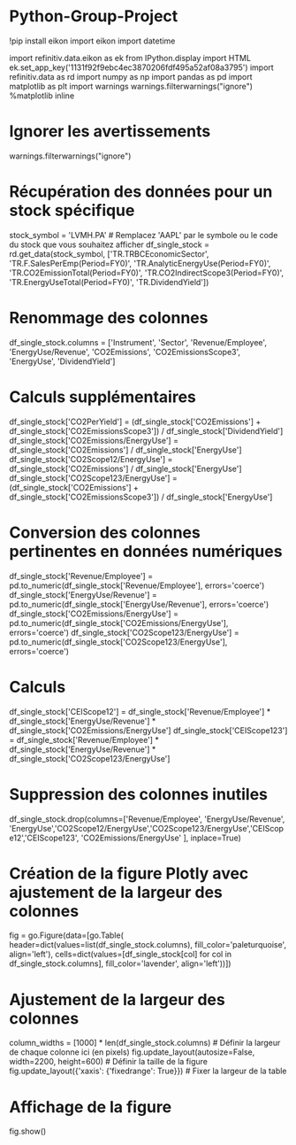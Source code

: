 # Python-Group-Project
!pip install eikon
import eikon
import datetime

import refinitiv.data.eikon as ek
from IPython.display import HTML
ek.set_app_key('1131f92f9ebc4ec3870206fdf495a52af08a3795')
import refinitiv.data as rd
import numpy as np
import pandas as pd
import matplotlib as plt
import warnings
warnings.filterwarnings("ignore")
%matplotlib inline

# Ignorer les avertissements
warnings.filterwarnings("ignore")

# Récupération des données pour un stock spécifique
stock_symbol = 'LVMH.PA'  # Remplacez 'AAPL' par le symbole ou le code du stock que vous souhaitez afficher
df_single_stock = rd.get_data(stock_symbol, ['TR.TRBCEconomicSector', 'TR.F.SalesPerEmp(Period=FY0)',
                              'TR.AnalyticEnergyUse(Period=FY0)', 'TR.CO2EmissionTotal(Period=FY0)',
                              'TR.CO2IndirectScope3(Period=FY0)', 'TR.EnergyUseTotal(Period=FY0)', 'TR.DividendYield'])

# Renommage des colonnes
df_single_stock.columns = ['Instrument', 'Sector', 'Revenue/Employee', 'EnergyUse/Revenue', 'CO2Emissions', 'CO2EmissionsScope3',
               'EnergyUse', 'DividendYield']

# Calculs supplémentaires
df_single_stock['CO2PerYield'] = (df_single_stock['CO2Emissions'] + df_single_stock['CO2EmissionsScope3'])  / df_single_stock['DividendYield']
df_single_stock['CO2Emissions/EnergyUse'] = df_single_stock['CO2Emissions'] / df_single_stock['EnergyUse']
df_single_stock['CO2Scope12/EnergyUse'] = df_single_stock['CO2Emissions'] / df_single_stock['EnergyUse']
df_single_stock['CO2Scope123/EnergyUse'] = (df_single_stock['CO2Emissions'] + df_single_stock['CO2EmissionsScope3']) / df_single_stock['EnergyUse']

# Conversion des colonnes pertinentes en données numériques
df_single_stock['Revenue/Employee'] = pd.to_numeric(df_single_stock['Revenue/Employee'], errors='coerce')
df_single_stock['EnergyUse/Revenue'] = pd.to_numeric(df_single_stock['EnergyUse/Revenue'], errors='coerce')
df_single_stock['CO2Emissions/EnergyUse'] = pd.to_numeric(df_single_stock['CO2Emissions/EnergyUse'], errors='coerce')
df_single_stock['CO2Scope123/EnergyUse'] = pd.to_numeric(df_single_stock['CO2Scope123/EnergyUse'], errors='coerce')

# Calculs
df_single_stock['CEIScope12'] = df_single_stock['Revenue/Employee'] * df_single_stock['EnergyUse/Revenue'] * df_single_stock['CO2Emissions/EnergyUse']
df_single_stock['CEIScope123'] = df_single_stock['Revenue/Employee'] * df_single_stock['EnergyUse/Revenue'] * df_single_stock['CO2Scope123/EnergyUse']

# Suppression des colonnes inutiles
df_single_stock.drop(columns=['Revenue/Employee', 'EnergyUse/Revenue', 'EnergyUse','CO2Scope12/EnergyUse','CO2Scope123/EnergyUse','CEIScope12','CEIScope123', 'CO2Emissions/EnergyUse' ], inplace=True)

# Création de la figure Plotly avec ajustement de la largeur des colonnes
fig = go.Figure(data=[go.Table(
    header=dict(values=list(df_single_stock.columns),
                fill_color='paleturquoise',
                align='left'),
    cells=dict(values=[df_single_stock[col] for col in df_single_stock.columns],
               fill_color='lavender',
               align='left'))])

# Ajustement de la largeur des colonnes
column_widths = [1000] * len(df_single_stock.columns)  # Définir la largeur de chaque colonne ici (en pixels)
fig.update_layout(autosize=False, width=2200, height=600)  # Définir la taille de la figure
fig.update_layout({'xaxis': {'fixedrange': True}})  # Fixer la largeur de la table

# Affichage de la figure
fig.show()
